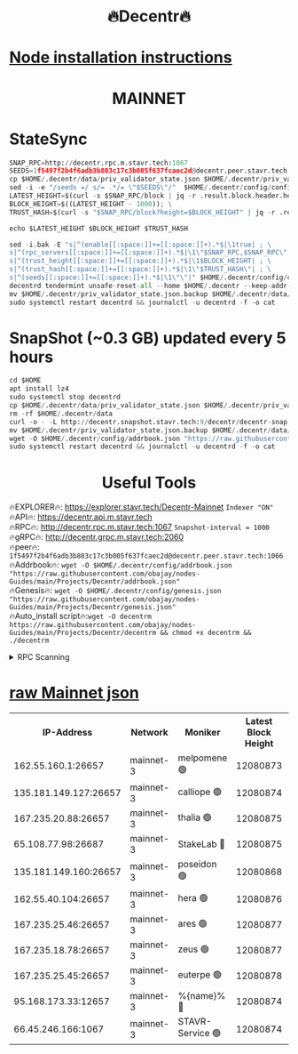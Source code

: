 <h1 align="center"> 🔥Decentr🔥</h1>

[Node installation instructions](https://github.com/obajay/nodes-Guides/tree/main/Projects/Decentr)
=
<h1 align="center"> MAINNET</h1>

# StateSync
```python
SNAP_RPC=http://decentr.rpc.m.stavr.tech:1067
SEEDS=1f5497f2b4f6adb3b803c17c3b005f637fcaec2d@decentr.peer.stavr.tech:1066
cp $HOME/.decentr/data/priv_validator_state.json $HOME/.decentr/priv_validator_state.json.backup
sed -i -e "/seeds =/ s/= .*/= \"$SEEDS\"/"  $HOME/.decentr/config/config.toml
LATEST_HEIGHT=$(curl -s $SNAP_RPC/block | jq -r .result.block.header.height); \
BLOCK_HEIGHT=$((LATEST_HEIGHT - 1000)); \
TRUST_HASH=$(curl -s "$SNAP_RPC/block?height=$BLOCK_HEIGHT" | jq -r .result.block_id.hash)

echo $LATEST_HEIGHT $BLOCK_HEIGHT $TRUST_HASH

sed -i.bak -E "s|^(enable[[:space:]]+=[[:space:]]+).*$|\1true| ; \
s|^(rpc_servers[[:space:]]+=[[:space:]]+).*$|\1\"$SNAP_RPC,$SNAP_RPC\"| ; \
s|^(trust_height[[:space:]]+=[[:space:]]+).*$|\1$BLOCK_HEIGHT| ; \
s|^(trust_hash[[:space:]]+=[[:space:]]+).*$|\1\"$TRUST_HASH\"| ; \
s|^(seeds[[:space:]]+=[[:space:]]+).*$|\1\"\"|" $HOME/.decentr/config/config.toml
decentrd tendermint unsafe-reset-all --home $HOME/.decentr --keep-addr-book
mv $HOME/.decentr/priv_validator_state.json.backup $HOME/.decentr/data/priv_validator_state.json
sudo systemctl restart decentrd && journalctl -u decentrd -f -o cat
```
# SnapShot (~0.3 GB) updated every 5 hours
```python
cd $HOME
apt install lz4
sudo systemctl stop decentrd
cp $HOME/.decentr/data/priv_validator_state.json $HOME/.decentr/priv_validator_state.json.backup
rm -rf $HOME/.decentr/data
curl -o - -L http://decentr.snapshot.stavr.tech:9/decentr/decentr-snap.tar.lz4 | lz4 -c -d - | tar -x -C $HOME/.decentr --strip-components 2
mv $HOME/.decentr/priv_validator_state.json.backup $HOME/.decentr/data/priv_validator_state.json
wget -O $HOME/.decentr/config/addrbook.json "https://raw.githubusercontent.com/obajay/nodes-Guides/main/Projects/Decentr/addrbook.json"
sudo systemctl restart decentrd && journalctl -u decentrd -f -o cat
```

 <h1 align="center"> Useful Tools</h1>

🔥EXPLORER🔥:     https://explorer.stavr.tech/Decentr-Mainnet        `Indexer "ON"` \
🔥API🔥:          https://decentr.api.m.stavr.tech \
🔥RPC🔥:          http://decentr.rpc.m.stavr.tech:1067              `Snapshot-interval = 1000` \
🔥gRPC🔥:         http://decentr.grpc.m.stavr.tech:2060 \
🔥peer🔥:         `1f5497f2b4f6adb3b803c17c3b005f637fcaec2d@decentr.peer.stavr.tech:1066` \
🔥Addrbook🔥:  `wget -O $HOME/.decentr/config/addrbook.json "https://raw.githubusercontent.com/obajay/nodes-Guides/main/Projects/Decentr/addrbook.json"` \
🔥Genesis🔥:  `wget -O $HOME/.decentr/config/genesis.json "https://raw.githubusercontent.com/obajay/nodes-Guides/main/Projects/Decentr/genesis.json"` \
🔥Auto_install script🔥:`wget -O decentrm https://raw.githubusercontent.com/obajay/nodes-Guides/main/Projects/Decentr/decentrm && chmod +x decentrm && ./decentrm`

<details>
<summary>RPC Scanning</summary>

<h2 align="center"> We scan nodes in real time every 4 hours. And we provide the final result of RPC endpoints.
We cannot influence the operation of these nodes in any way. </h2>


```python
If Voting Power is higher than 0 --> then the Node is a validator of the network and may be subject to attack and be a potential threat to the chain.
```
```python
We marked such validators with a red symbol
```

</details>

[raw Mainnet json](https://rpc-check.decentrm.stavr.tech/decentrm/rpc-decentrm-result.json)
=



<table><tr><th>IP-Address</th><th>Network</th><th>Moniker</th><th>Latest Block Height</th><th>Earliest Block Height</th><th>Catching Up</th><th>Tx Index</th><th>Voting Power</th><th>Scan Time</th></tr><tr><td>162.55.160.1:26657</td><td>mainnet-3</td><td>melpomene 🟢</td><td>12080873</td><td>1688950</td><td>False</td><td>on</td><td>0</td><td>2023-12-22T11:09:58.474754464UTC</td></tr><tr><td>135.181.149.127:26657</td><td>mainnet-3</td><td>calliope 🟢</td><td>12080874</td><td>1688950</td><td>False</td><td>on</td><td>0</td><td>2023-12-22T11:09:58.930396937UTC</td></tr><tr><td>167.235.20.88:26657</td><td>mainnet-3</td><td>thalia 🟢</td><td>12080875</td><td>1688950</td><td>False</td><td>on</td><td>0</td><td>2023-12-22T11:10:04.805108754UTC</td></tr><tr><td>65.108.77.98:26687</td><td>mainnet-3</td><td>StakeLab 🔴</td><td>12080875</td><td>1688950</td><td>False</td><td>on</td><td>5286427</td><td>2023-12-22T11:10:05.165726986UTC</td></tr><tr><td>135.181.149.160:26657</td><td>mainnet-3</td><td>poseidon 🟢</td><td>12080868</td><td>1688950</td><td>False</td><td>on</td><td>0</td><td>2023-12-22T11:10:07.853036074UTC</td></tr><tr><td>162.55.40.104:26657</td><td>mainnet-3</td><td>hera 🟢</td><td>12080876</td><td>1688950</td><td>False</td><td>on</td><td>0</td><td>2023-12-22T11:10:10.196794445UTC</td></tr><tr><td>167.235.25.46:26657</td><td>mainnet-3</td><td>ares 🟢</td><td>12080877</td><td>1688950</td><td>False</td><td>on</td><td>0</td><td>2023-12-22T11:10:18.890670708UTC</td></tr><tr><td>167.235.18.78:26657</td><td>mainnet-3</td><td>zeus 🟢</td><td>12080877</td><td>1688950</td><td>False</td><td>on</td><td>0</td><td>2023-12-22T11:10:21.199952718UTC</td></tr><tr><td>167.235.25.45:26657</td><td>mainnet-3</td><td>euterpe 🟢</td><td>12080878</td><td>1688950</td><td>False</td><td>on</td><td>0</td><td>2023-12-22T11:10:23.583156776UTC</td></tr><tr><td>95.168.173.33:12657</td><td>mainnet-3</td><td>%{name}% 🔴</td><td>12080874</td><td>8964001</td><td>False</td><td>on</td><td>4173622</td><td>2023-12-22T11:10:00.241619956UTC</td></tr><tr><td>66.45.246.166:1067</td><td>mainnet-3</td><td>STAVR-Service 🟢</td><td>12080874</td><td>12080001</td><td>False</td><td>on</td><td>0</td><td>2023-12-22T11:09:59.656323624UTC</td></tr></table>